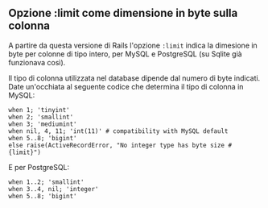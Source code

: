 ## Opzione :limit come dimensione in byte sulla colonna

A partire da questa versione di Rails l'opzione `:limit` indica la dimesione in byte per colonne di tipo  intero, per MySQL e PostgreSQL (su Sqlite già funzionava così).

Il tipo di colonna utilizzata nel database dipende dal numero di byte indicati. Date un'occhiata al seguente codice che determina il tipo di colonna in MySQL:

	when 1; 'tinyint'
	when 2; 'smallint'
	when 3; 'mediumint'
	when nil, 4, 11; 'int(11)' # compatibility with MySQL default
	when 5..8; 'bigint'
	else raise(ActiveRecordError, "No integer type has byte size #{limit}")

E per PostgreSQL:

	when 1..2; 'smallint'
	when 3..4, nil; 'integer'
	when 5..8; 'bigint'
